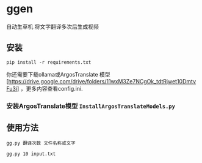 # ggen
自动生草机
将文字翻译多次后生成视频

## 安装
```
pip install -r requirements.txt
```
你还需要下载ollama或ArgosTranslate  模型[https://drive.google.com/drive/folders/11wxM3Ze7NCgOk_tdtRjwet10DmtvFu3i]   ，更多内容查看config.ini.
### 安装ArgosTranslate模型 `InstallArgosTranslateModels.py`

## 使用方法
```
gg.py 翻译次数 文件名称或文字
```


```
gg.py 10 input.txt
```
